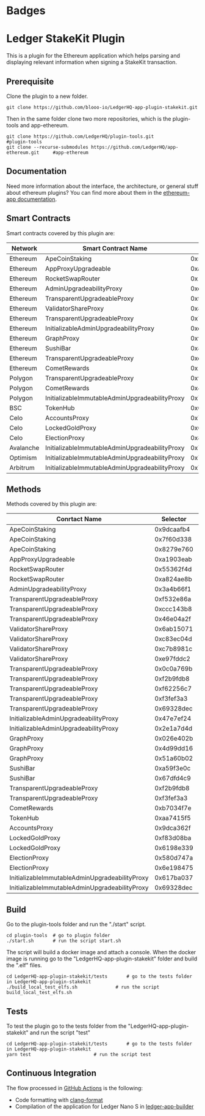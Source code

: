 # Badges
<Plugin Github Action Badger>

# Ledger StakeKit Plugin

This is a plugin for the Ethereum application which helps parsing and displaying relevant information when signing a StakeKit transaction.

## Prerequisite

Clone the plugin to a new folder.

```shell
git clone https://github.com/blooo-io/LedgerHQ-app-plugin-stakekit.git
```

Then in the same folder clone two more repositories, which is the plugin-tools and app-ethereum.

```shell
git clone https://github.com/LedgerHQ/plugin-tools.git                          #plugin-tools
git clone --recurse-submodules https://github.com/LedgerHQ/app-ethereum.git     #app-ethereum
```
## Documentation

Need more information about the interface, the architecture, or general stuff about ethereum plugins? You can find more about them in the [ethereum-app documentation](https://github.com/LedgerHQ/app-ethereum/blob/master/doc/ethapp_plugins.asc).

## Smart Contracts

Smart contracts covered by this plugin are:

| Network | Smart Contract Name | Smart Contract Address|
| ---       | --- | --- |
| Ethereum  | ApeCoinStaking | 0x5954ab967bc958940b7eb73ee84797dc8a2afbb9|
| Ethereum  | AppProxyUpgradeable | 0xae7ab96520de3a18e5e111b5eaab095312d7fe84|
| Ethereum  | RocketSwapRouter | 0x16d5a408e807db8ef7c578279beeee6b228f1c1c|
| Ethereum  | AdminUpgradeabilityProxy | 0xc874b064f465bdd6411d45734b56fac750cda29a|
| Ethereum  | TransparentUpgradeableProxy | 0x9ee91f9f426fa633d227f7a9b000e28b9dfd8599|
| Ethereum  | ValidatorShareProxy | 0x857679d69fe50e7b722f94acd2629d80c355163d|
| Ethereum  | TransparentUpgradeableProxy | 0x777777c9898d384f785ee44acfe945efdff5f3e0|
| Ethereum  | InitializableAdminUpgradeabilityProxy | 0xc5c9fb6223a989208df27dcee33fc59ff5c26fff|
| Ethereum  | GraphProxy | 0xf55041e37e12cd407ad00ce2910b8269b01263b9|
| Ethereum  | SushiBar | 0x8798249c2e607446efb7ad49ec89dd1865ff4272|
| Ethereum  | TransparentUpgradeableProxy | 0xc3d688b66703497daa19211eedff47f25384cdc3|
| Ethereum  | CometRewards | 0x1b0e765f6224c21223aea2af16c1c46e38885a40|
| Polygon  | TransparentUpgradeableProxy | 0xf25212e676d1f7f89cd72ffee66158f541246445|
| Polygon  | CometRewards | 0x45939657d1ca34a8fa39a924b71d28fe8431e581|
| Polygon  | InitializableImmutableAdminUpgradeabilityProxy | 0x794a61358d6845594f94dc1db02a252b5b4814ad|
| BSC  | TokenHub | 0x0000000000000000000000000000000000001004|
| Celo  | AccountsProxy | 0x7d21685c17607338b313a7174bab6620bad0aab7|
| Celo  | LockedGoldProxy | 0x6cc083aed9e3ebe302a6336dbc7c921c9f03349e|
| Celo  | ElectionProxy | 0x8d6677192144292870907e3fa8a5527fe55a7ff6|
| Avalanche  | InitializableImmutableAdminUpgradeabilityProxy | 0x794a61358d6845594f94dc1db02a252b5b4814ad|
| Optimism  | InitializableImmutableAdminUpgradeabilityProxy | 0x794a61358d6845594f94dc1db02a252b5b4814ad|
| Arbitrum  | InitializableImmutableAdminUpgradeabilityProxy | 0x794a61358d6845594f94dc1db02a252b5b4814ad|


## Methods

Methods covered by this plugin are:

| Conrtact Name | Selector | Method Name |
|      ---      |    ---   |     ---     |
| ApeCoinStaking    | 0x9dcaafb4 | depositSelfApeCoin |
| ApeCoinStaking    | 0x7f60d338 | withdrawSelfApeCoin |
| ApeCoinStaking    | 0x8279e760 | claimSelfApeCoin |
| AppProxyUpgradeable    | 0xa1903eab | submit |
| RocketSwapRouter    | 0x55362f4d | swapTo |
| RocketSwapRouter    | 0xa824ae8b | swapFrom |
| AdminUpgradeabilityProxy    | 0x3a4b66f1 | stake |
| TransparentUpgradeableProxy    | 0xf532e86a | submit |
| TransparentUpgradeableProxy    | 0xccc143b8 | requestWithdraw |
| TransparentUpgradeableProxy    | 0x46e04a2f | claimTokens |
| ValidatorShareProxy    | 0x6ab15071 | buyVoucher |
| ValidatorShareProxy    | 0xc83ec04d | sellVoucher_new |
| ValidatorShareProxy    | 0xc7b8981c | withdrawRewards |
| ValidatorShareProxy    | 0xe97fddc2 | unstakeClaimTokens_new |
| TransparentUpgradeableProxy    | 0x0c0a769b | supply |
| TransparentUpgradeableProxy    | 0xf2b9fdb8 | supply |
| TransparentUpgradeableProxy    | 0xf62256c7 | supply |
| TransparentUpgradeableProxy    | 0xf3fef3a3 | withdraw |
| TransparentUpgradeableProxy    | 0x69328dec | withdraw |
| InitializableAdminUpgradeabilityProxy    | 0x47e7ef24 | deposit |
| InitializableAdminUpgradeabilityProxy    | 0x2e1a7d4d | withdraw |
| GraphProxy    | 0x026e402b | delegate |
| GraphProxy    | 0x4d99dd16 | undelegate |
| GraphProxy    | 0x51a60b02 | withdrawDelegated |
| SushiBar    | 0xa59f3e0c | enter |
| SushiBar    | 0x67dfd4c9 | leave |
| TransparentUpgradeableProxy    | 0xf2b9fdb8 | supply |
| TransparentUpgradeableProxy    | 0xf3fef3a3 | withdraw |
| CometRewards    | 0xb7034f7e | claim |
| TokenHub    | 0xaa7415f5 | transferOut |
| AccountsProxy    | 0x9dca362f | createAccount |
| LockedGoldProxy    | 0xf83d08ba | lock |
| LockedGoldProxy    | 0x6198e339 | unlock |
| ElectionProxy    | 0x580d747a | vote |
| ElectionProxy    | 0x6e198475 | revokeActive |
| InitializableImmutableAdminUpgradeabilityProxy    | 0x617ba037 | supply |
| InitializableImmutableAdminUpgradeabilityProxy    | 0x69328dec | withdraw |


## Build

Go to the plugin-tools folder and run the "./start" script.
```shell
cd plugin-tools  # go to plugin folder
./start.sh       # run the script start.sh
```
The script will build a docker image and attach a console.
When the docker image is running go to the "LedgerHQ-app-plugin-stakekit" folder and build the ".elf" files.
```shell
cd LedgerHQ-app-plugin-stakekit/tests       # go to the tests folder in LedgerHQ-app-plugin-stakekit
./build_local_test_elfs.sh              # run the script build_local_test_elfs.sh
```

## Tests

To test the plugin go to the tests folder from the "LedgerHQ-app-plugin-stakekit" and run the script "test"
```shell
cd LedgerHQ-app-plugin-stakekit/tests       # go to the tests folder in LedgerHQ-app-plugin-stakekit
yarn test                       # run the script test
```
## Continuous Integration


The flow processed in [GitHub Actions](https://github.com/features/actions) is the following:

- Code formatting with [clang-format](http://clang.llvm.org/docs/ClangFormat.html)
- Compilation of the application for Ledger Nano S in [ledger-app-builder](https://github.com/LedgerHQ/ledger-app-builder)
